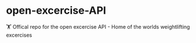 # open-excercise-API
🏋 Offical repo for the open excercise API - Home of the worlds weightlifting excercises
